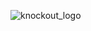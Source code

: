 ![knockout_logo](https://github.com/aniketxdey/hms_research/assets/168318141/6f6dfca6-061b-4dbe-be88-0a1727eb909e)
